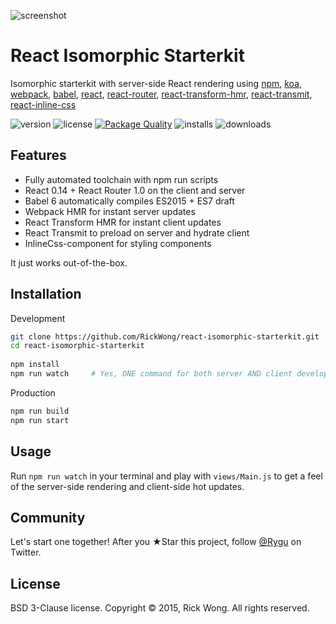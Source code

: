 ![screenshot](https://i.imgur.com/JgBEIMm.png?1)

# React Isomorphic Starterkit

Isomorphic starterkit with server-side React rendering using 
[npm](https://www.npmjs.com),
[koa](http://koajs.com),
[webpack](https://webpack.github.io/), 
[babel](http://babeljs.io),
[react](https://facebook.github.io/react),
[react-router](https://github.com/rackt/react-router), 
[react-transform-hmr](https://github.com/gaearon/react-transform-hmr), 
[react-transmit](https://github.com/RickWong/react-transmit),
[react-inline-css](https://github.com/RickWong/react-inline-css)

![version](https://img.shields.io/npm/v/react-isomorphic-starterkit.svg) ![license](https://img.shields.io/npm/l/react-isomorphic-starterkit.svg) [![Package Quality](http://npm.packagequality.com/shield/react-isomorphic-starterkit.svg)](http://packagequality.com/#?package=react-isomorphic-starterkit) ![installs](https://img.shields.io/npm/dt/react-isomorphic-starterkit.svg) ![downloads](https://img.shields.io/github/downloads/RickWong/react-isomorphic-starterkit/latest/total.svg)

## Features

- Fully automated toolchain with npm run scripts
- React 0.14 + React Router 1.0 on the client and server
- Babel 6 automatically compiles ES2015 + ES7 draft
- Webpack HMR for instant server updates
- React Transform HMR for instant client updates
- React Transmit to preload on server and hydrate client
- InlineCss-component for styling components

It just works out-of-the-box.

## Installation

Development

```bash
git clone https://github.com/RickWong/react-isomorphic-starterkit.git
cd react-isomorphic-starterkit
	
npm install
npm run watch     # Yes, ONE command for both server AND client development!
```

Production

```bash
npm run build
npm run start  
```

## Usage

Run `npm run watch` in your terminal and play with `views/Main.js` to get a feel of
the server-side rendering and client-side hot updates.

## Community

Let's start one together! After you ★Star this project, follow [@Rygu](https://twitter.com/rygu)
on Twitter.

## License

BSD 3-Clause license. Copyright © 2015, Rick Wong. All rights reserved.
